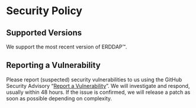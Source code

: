 # Security Policy
## Supported Versions
We support the most recent version of ERDDAP™.
## Reporting a Vulnerability
Please report (suspected) security vulnerabilities to us using the GitHub Security Advisory “[Report a Vulnerability](https://github.com/ERDDAP/erddap/security/advisories/new)”. We will investigate and respond, usually within 48 hours. If the issue is confirmed, we will release a patch as soon as possible depending on complexity.
